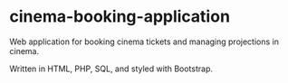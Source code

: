 # cinema-booking-application
Web application for booking cinema tickets and managing projections in cinema.

Written in HTML, PHP, SQL, and styled with Bootstrap.
